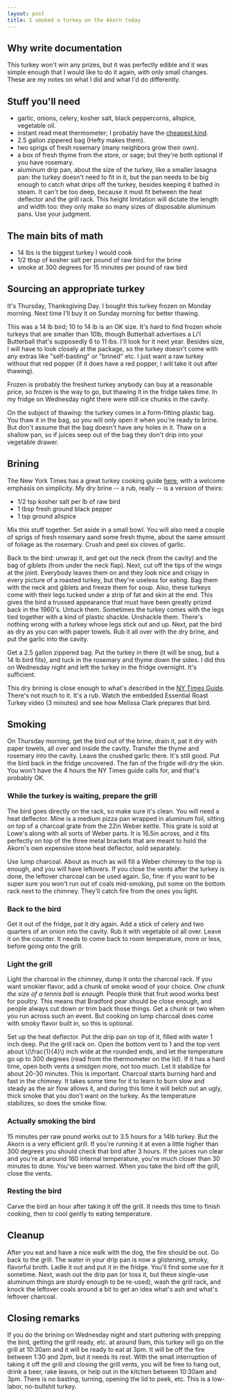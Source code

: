 ```yaml
---
layout: post
title: I smoked a turkey on the Akorn today
---
```


## Why write documentation

This turkey won't win any prizes, but it was perfectly edible and it was simple enough that I would like to do it again, with only small changes. These are my notes on what I did and what I'd do differently.

## Stuff you'll need

* garlic, onions, celery, kosher salt, black peppercorns, allspice, vegetable oil.
* instant read meat thermometer; I probably have the [cheapest kind](http://www.ebay.com/itm/like/252057409077?ul_noapp=true&chn=ps&lpid=82).
* 2.5 gallon zippered bag (Hefty makes them).
* two sprigs of fresh rosemary (many neighbors grow their own).
* a box of fresh thyme from the store, or sage; but they're both optional if you have rosemary.
* aluminum drip pan, about the size of the turkey, like a smaller lasagna pan: the turkey doesn't need to fit in it, but the pan needs to be big enough to catch what drips off the turkey, besides keeping it bathed in steam. It can't be too deep, because it must fit between the heat deflector and the grill rack. This height limitation will dictate the length and width too: they only make so many sizes of disposable aluminum pans. Use your judgment.

## The main bits of math

* 14 lbs is the biggest turkey I would cook
* 1/2 tbsp of kosher salt per pound of raw bird for the brine
* smoke at 300 degrees for 15 minutes per pound of raw bird

## Sourcing an appropriate turkey

It's Thursday, Thanksgiving Day. I bought this turkey frozen on Monday morning. Next time I'll buy it on Sunday morning for better thawing.

This was a 14 lb bird; 10 to 14 lb is an OK size. It's hard to find frozen whole turkeys that are smaller than 10lb, though Butterball advertises a Li'l Butterball that's supposedly 6 to 11 lbs. I'll look for it next year. Besides size, I will have to look closely at the package, so the turkey doesn't come with any extras like "self-basting" or "brined" etc. I just want a raw turkey without that red popper (if it does have a red popper, I will take it out after thawing). 

Frozen is probably the freshest turkey anybody can buy at a reasonable price, so frozen is the way to go, but thawing it in the fridge takes time. In my fridge on Wednesday night there were still ice chunks in the cavity. 

On the subject of thawing: the turkey comes in a form-fitting plastic bag. You thaw it in the bag, so you will only open it when you're ready to brine. But don't assume that the bag doesn't have any holes in it. Thaw on a shallow pan, so if juices seep out of the bag they don't drip into your vegetable drawer.

## Brining

The New York Times has a great turkey cooking guide [here](http://cooking.nytimes.com/guides/how-to-cook-turkey#guide-recipe), with a welcome emphasis on simplicity. My dry brine -- a rub, really -- is a version of theirs:

- 1/2 tsp kosher salt per lb of raw bird
- 1 tbsp fresh ground black pepper
- 1 tsp ground allspice

Mix this stuff together. Set aside in a small bowl. You will also need a couple of sprigs of fresh rosemary aand some fresh thyme, about the same amount of foliage as the rosemary. Crush and peel six cloves of garlic.

Back to the bird: unwrap it, and get out the neck (from the cavity) and the bag of giblets (from under the neck flap). Next, cut off the tips of the wings at the joint. Everybody leaves them on and they look nice and crispy in every picture of a roasted turkey, but they're useless for eating. Bag them with the neck and giblets and freeze them for soup. Also, these turkeys come with their legs tucked under a strip of fat and skin at the end. This gives the bird a trussed appearance that must have been greatly prized back in the 1960's. Untuck them. Sometimes the turkey comes with the legs tied together with a kind of plastic shackle. Unshackle them. There's nothing wrong with a turkey whose legs stick out and up. Next, pat the bird as dry as you can with paper towels. Rub it all over with the dry brine, and put the garlic into the cavity.

Get a 2.5 gallon zippered bag. Put the turkey in there (it will be snug, but a 14 lb bird fits), and tuck in the rosemary and thyme down the sides. I did this on Wednesday night and left the turkey in the fridge overnight. It's sufficient.

This dry brining is close enough to what's described in the [NY Times Guide](http://cooking.nytimes.com/guides/how-to-cook-turkey#guide-recipe). There's not much to it. It's a rub. Watch the embedded Essential Roast Turkey video (3 minutes) and see how Melissa Clark prepares that bird.

## Smoking

On Thursday morning, get the bird out of the brine, drain it, pat it dry with paper towels, all over and inside the cavity.  Transfer the thyme and rosemary into the cavity. Leave the crushed garlic there. It's still good. Put the bird back in the fridge uncovered. The fan of the frigde will dry the skin. You won't have the 4 hours the NY Times guide calls for, and that's probably OK.

### While the turkey is waiting, prepare the grill

The bird goes directly on the rack, so make sure it's clean. You will need a heat deflector. Mine is a medium pizza pan wrapped in aluminum foil, sitting on top of a charcoal grate from the 22in Weber kettle. This grate is sold at Lowe's along with all sorts of Weber parts. It is 16.5in across, and it fits perfectly on top of the three metal brackets that are meant to hold the Akorn's own expensive stone heat deflector, sold separately.

Use lump charcoal. About as much as will fill a Weber chimney to the top is enough, and you will have leftovers. If you close the vents after the turkey is done, the leftover charcoal can be used again. So, fine: if you want to be super sure you won't run out of coals mid-smoking, put some on the bottom rack next to the chimney. They'll catch fire from the ones you light.

### Back to the bird

Get it out of the fridge, pat it dry again. Add a stick of celery and two quarters of an onion into the cavity. Rub it with vegetable oil all over. Leave it on the counter. It needs to come back to room temperature, more or less, before going onto the grill.

### Light the grill

Light the charcoal in the chimney, dump it onto the charcoal rack. If you want smokier flavor, add a chunk of smoke wood of your choice. _One chunk the size of a tennis ball is enough._ People think that fruit wood works best for poultry. This means that Bradford pear should be close enough, and people always cut down or trim back those things. Get a chunk or two when you run across such an event. But cooking on lump charcoal does come with smoky flavor built in, so this is optional.

Set up the heat deflector. Put the drip pan on top of it, filled with water 1 inch deep. Put the grill rack on. Open the bottom vent to 1 and the top vent about \\(\frac{1}{4}\\) inch wide at the rounded ends, and let the temperature go up to 300 degrees (read from the thermometer on the lid). If it has a hard time, open both vents a smidgen more, not too much. Let it stabilize for about 20-30 minutes. This is important. Charcoal starts burning hard and fast in the chimney. It takes some time for it to learn to burn slow and steady as the air flow allows it, and during this time it will belch out an ugly, thick smoke that you don't want on the turkey. As the temperature stabilizes, so does the smoke flow.

### Actually smoking the bird

15 minutes per raw pound works out to 3.5 hours for a 14lb turkey. But the Akorn is a very efficient grill. If you're running it at even a little higher than 300 degrees you should check that bird after 3 hours. If the juices run clear and you're at around 160 internal temperature, you're much closer than 30 minutes to done. You've been warned. When you take the bird off the grill, close the vents.

### Resting the bird

Carve the bird an hour after taking it off the grill. It needs this time to finish cooking, then to cool gently to eating temperature.

## Cleanup

After you eat and have a nice walk with the dog, the fire should be out. Go back to the grill. The water in your drip pan is now a glistening, smoky, flavorful broth. Ladle it out and put it in the fridge. You'll find some use for it sometime. Next, wash out the drip pan (or toss it, but these single-use aluminum things are sturdy enough to be re-used), wash the grill rack, and knock the leftover coals around a bit to get an idea what's ash and what's leftover charcoal.

## Closing remarks

If you do the brining on Wednesday night and start puttering with prepping the bird, getting the grill ready, etc. at around 9am, this turkey will go on the grill at 10:30am and it will be ready to eat at 3pm. It will be off the fire between 1:30 and 2pm, but it needs its rest. With the small interruption of taking it off the grill and closing the grill vents, you will be free to hang out, drink a beer, rake leaves, or help out in the kitchen between 10:30am and 3pm. There is no basting, turning, opening the lid to peek, etc. This is a low-labor, no-bullshit turkey.

